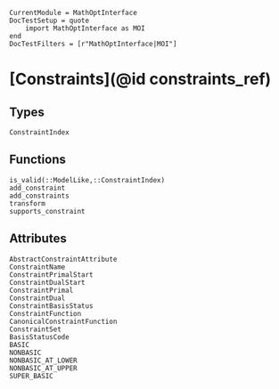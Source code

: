```@meta
CurrentModule = MathOptInterface
DocTestSetup = quote
    import MathOptInterface as MOI
end
DocTestFilters = [r"MathOptInterface|MOI"]
```

# [Constraints](@id constraints_ref)

## Types

```@docs
ConstraintIndex
```

## Functions

```@docs
is_valid(::ModelLike,::ConstraintIndex)
add_constraint
add_constraints
transform
supports_constraint
```

## Attributes

```@docs
AbstractConstraintAttribute
ConstraintName
ConstraintPrimalStart
ConstraintDualStart
ConstraintPrimal
ConstraintDual
ConstraintBasisStatus
ConstraintFunction
CanonicalConstraintFunction
ConstraintSet
BasisStatusCode
BASIC
NONBASIC
NONBASIC_AT_LOWER
NONBASIC_AT_UPPER
SUPER_BASIC
```
